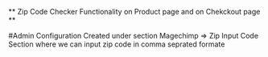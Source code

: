** Zip Code Checker Functionality on Product page and on Chekckout page **

#Admin Configuration Created under section Magechimp => Zip Input Code Section
where we can input zip code in comma seprated formate
